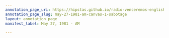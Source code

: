 ```yaml
---
annotation_page_uri: https://hipstas.github.io/radio-venceremos-english/annotations/may-27-1981-am-canvas-1-sabotage.json
annotation_page_slug: may-27-1981-am-canvas-1-sabotage
layout: annotation_page
manifest_label: May 27, 1981 - AM

---
```

